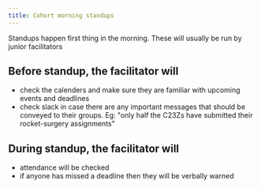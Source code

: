 ```yaml
---
title: Cohort morning standups
---
```


Standups happen first thing in the morning. These will usually be run by junior facilitators

## Before standup, the facilitator will

- check the calenders and make sure they are familiar with upcoming events and deadlines
- check slack in case there are any important messages that should be conveyed to their groups. Eg: "only half the C23Zs have submitted their rocket-surgery assignments"

## During standup, the facilitator will

- attendance will be checked
- if anyone has missed a deadline then they will be verbally warned
